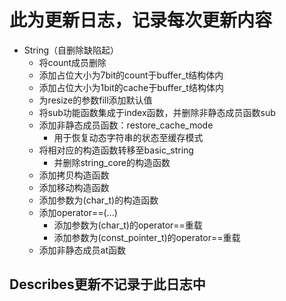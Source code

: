 # 此为更新日志，记录每次更新内容
- String（自删除缺陷起）
    - 将count成员删除
    - 添加占位大小为7bit的count于buffer_t结构体内
    - 添加占位大小为1bit的cache于buffer_t结构体内
    - 为resize的参数fill添加默认值
    - 将sub功能函数集成于index函数，并删除非静态成员函数sub
    - 添加非静态成员函数：restore_cache_mode
        - 用于恢复动态字符串的状态至缓存模式
    - 将相对应的构造函数转移至basic_string
        - 并删除string_core的构造函数
    - 添加拷贝构造函数
    - 添加移动构造函数
    - 添加参数为(char_t)的构造函数
    - 添加operator==(...)
        - 添加参数为(char_t)的operator==重载
        - 添加参数为(const_pointer_t)的operator==重载
    - 添加非静态成员at函数

## Describes更新不记录于此日志中